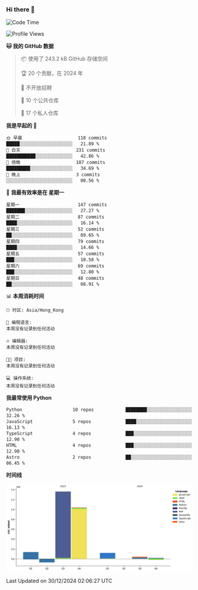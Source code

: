 ### Hi there 👋

<!--
**Mrzqd/Mrzqd** is a ✨ _special_ ✨ repository because its `README.md` (this file) appears on your GitHub profile.

Here are some ideas to get you started:

- 🔭 I’m currently working on ...
- 🌱 I’m currently learning ...
- 👯 I’m looking to collaborate on ...
- 🤔 I’m looking for help with ...
- 💬 Ask me about ...
- 📫 How to reach me: ...
- 😄 Pronouns: ...
- ⚡ Fun fact: ...
-->
<!--START_SECTION:waka-->
![Code Time](http://img.shields.io/badge/Code%20Time-260%20hrs%2011%20mins-blue)

![Profile Views](http://img.shields.io/badge/%E4%B8%AA%E4%BA%BA%E8%B5%84%E6%96%99%E8%A7%82%E7%9C%8B%E6%AC%A1%E6%95%B0-1-blue)

**🐱 我的 GitHub 数据** 

> 📦  使用了 243.2 kB GitHub 存储空间 
 > 
> 🏆 20 个贡献，在 2024 年
 > 
> 🚫 不开放招聘
 > 
> 📜 10 个公共仓库 
 > 
> 🔑 17 个私人仓库 
 > 
**我是早起的 🐤** 

```text
🌞 早晨                     118 commits         █████░░░░░░░░░░░░░░░░░░░░   21.89 % 
🌆 白天                     231 commits         ███████████░░░░░░░░░░░░░░   42.86 % 
🌃 傍晚                     187 commits         █████████░░░░░░░░░░░░░░░░   34.69 % 
🌙 晚上                     3 commits           ░░░░░░░░░░░░░░░░░░░░░░░░░   00.56 % 
```
📅 **我最有效率是在 星期一** 

```text
星期一                      147 commits         ███████░░░░░░░░░░░░░░░░░░   27.27 % 
星期二                      87 commits          ████░░░░░░░░░░░░░░░░░░░░░   16.14 % 
星期三                      52 commits          ██░░░░░░░░░░░░░░░░░░░░░░░   09.65 % 
星期四                      79 commits          ████░░░░░░░░░░░░░░░░░░░░░   14.66 % 
星期五                      57 commits          ███░░░░░░░░░░░░░░░░░░░░░░   10.58 % 
星期六                      69 commits          ███░░░░░░░░░░░░░░░░░░░░░░   12.80 % 
星期日                      48 commits          ██░░░░░░░░░░░░░░░░░░░░░░░   08.91 % 
```


📊 **本周消耗时间** 

```text
🕑︎ 时区: Asia/Hong_Kong

💬 编程语言: 
本周没有记录到任何活动

🔥 编辑器: 
本周没有记录到任何活动

🐱‍💻 项目: 
本周没有记录到任何活动

💻 操作系统: 
本周没有记录到任何活动
```

**我最常使用 Python** 

```text
Python                   10 repos            ████████░░░░░░░░░░░░░░░░░   32.26 % 
JavaScript               5 repos             ████░░░░░░░░░░░░░░░░░░░░░   16.13 % 
TypeScript               4 repos             ███░░░░░░░░░░░░░░░░░░░░░░   12.90 % 
HTML                     4 repos             ███░░░░░░░░░░░░░░░░░░░░░░   12.90 % 
Astro                    2 repos             ██░░░░░░░░░░░░░░░░░░░░░░░   06.45 % 
```



**时间线**

![Lines of Code chart](https://raw.githubusercontent.com/Mrzqd/Mrzqd/main/assets/bar_graph.png)


 Last Updated on 30/12/2024 02:06:27 UTC
<!--END_SECTION:waka-->
